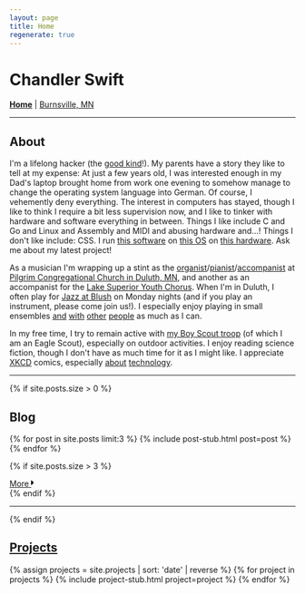 ```yaml
---
layout: page
title: Home
regenerate: true
---
```


<h1>Chandler Swift</h1>
<p id="nav-links">
  <strong><a href="https://chandlerswift.com/">Home</a></strong> |
  <a href="https://home.chandlerswift.com/">Burnsville, MN</a>
</p>
<hr class="separator">

## About
I'm a lifelong hacker (the
[good kind](http://catb.org/~esr/jargon/html/H/hacker.html)!). My parents
have a story they like to tell at my expense: At just a few years old, I was
interested enough in my Dad's laptop brought home from work one evening to
somehow manage to change the operating system language into German. Of course,
I vehemently deny everything. The interest in computers has stayed, though I
like to think I require a bit less supervision now, and I like to tinker with
hardware and software everything in between. Things I like include C and Go
and Linux and Assembly and MIDI and abusing hardware and...! Things I don't
like include: CSS. I run
[this software](https://github.com/chandlerswift/dotfiles) on
[this OS](/what-os.html) on
[this hardware](https://pcpartpicker.com/list/HMPTdm).
Ask me about my latest project!

As a musician I'm wrapping up a stint as the
[organist](https://youtu.be/31Ipq5v9T8E?t=3205)/[pianist](https://www.youtube.com/watch?v=xSH4ciadjDs)/[accompanist](https://www.youtube.com/watch?v=byk43j57SeM)
at [Pilgrim Congregational Church in Duluth, MN](http://pilgrimduluth.org/),
and another as an accompanist for the [Lake Superior Youth Chorus](https://www.lsyouthchorus.org/).
When I'm in Duluth, I often play for [Jazz at Blush](https://www.facebook.com/JazzatBlush)
on Monday nights (and if you play an instrument, please come join us!).
I especially enjoy playing in small ensembles
[and](https://www.youtube.com/watch?v=R9MqV2G2XAE)
[with](https://youtu.be/rxqeobkiNgg?t=482)
[other](https://www.youtube.com/watch?v=cgygq_R-RhY)
[people](https://www.youtube.com/watch?v=Gs4GqA0v690)
as much as I can.

In my free time, I try to remain active with
[my Boy Scout troop](https://troop352.us/) (of which I am an Eagle Scout),
especially on outdoor activities. I enjoy reading science fiction, though I
don't have as much time for it as I might like. I appreciate
[XKCD](https://xkcd.com/) comics, especially
[about](https://xkcd.com/1760/)
[technology](https://xkcd.com/722/).

<hr class="separator">

{% if site.posts.size > 0 %}
## Blog
<div class="media">
{% for post in site.posts limit:3 %}
{% include post-stub.html post=post %}
{% endfor %}
</div>

{% if site.posts.size > 3 %}
<div class="pull-right">
    <a href="/archive/" class="btn btn-primary">
        More
        <span class="icon">
          <svg height="1em" xmlns="http://www.w3.org/2000/svg" viewBox="0 0 192 512"><path d="M0 384.662V127.338c0-17.818 21.543-26.741 34.142-14.142l128.662 128.662c7.81 7.81 7.81 20.474 0 28.284L34.142 398.804C21.543 411.404 0 402.48 0 384.662z"/></svg>
        </span>
    </a>
</div>
<div class="clearfix"></div>
{% endif %}

<hr class="separator">
{% endif %}

## [Projects](/projects.html)

<div class="media">
{% assign projects = site.projects | sort: 'date' | reverse %}
{% for project in projects %}
{% include project-stub.html project=project %}
{% endfor %}
</div>
